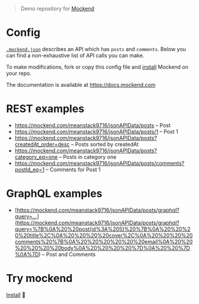 > Demo repository for [Mockend](https://mockend.com/)

# Config

[`.mockend.json`](.mockend.json) describes an API which has `posts` and `comments`. Below you can find a non-exhaustive list of API calls you can make.

To make modifications, fork or copy this config file and [install](https://github.com/marketplace/mockend) Mockend on your repo.

The documentation is available at https://docs.mockend.com

# REST examples

- https://mockend.com/meanstack9716/jsonAPIData/posts – Post
- https://mockend.com/meanstack9716/jsonAPIData/posts/1 – Post 1
- https://mockend.com/meanstack9716/jsonAPIData/posts?createdAt_order=desc – Posts sorted by createdAt
- https://mockend.com/meanstack9716/jsonAPIData/posts?category_eq=one – Posts in category one
- https://mockend.com/meanstack9716/jsonAPIData/posts/comments?postId_eq=1 – Comments for Post 1

# GraphQL examples

- [https://mockend.com/meanstack9716/jsonAPIData/posts/graphql?query=...](<https://mockend.com/meanstack9716/jsonAPIData/posts/graphql?query=%7B%0A%20%20post(id%3A%205)%20%7B%0A%20%20%20%20title%2C%0A%20%20%20%20cover%2C%0A%20%20%20%20comments%20%7B%0A%20%20%20%20%20%20email%0A%20%20%20%20%20%20body%0A%20%20%20%20%7D%0A%20%20%7D%0A%7D>) – Post and Comments

# Try mockend

[Install](https://github.com/marketplace/mockend) 🚀